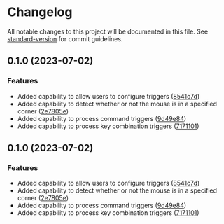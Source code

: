 # Changelog

All notable changes to this project will be documented in this file. See [standard-version](https://github.com/conventional-changelog/standard-version) for commit guidelines.

## 0.1.0 (2023-07-02)


### Features

* Added capability to allow users to configure triggers ([8541c7d](https://github.com/fedeantuna/warm-corners/commit/8541c7ded59e5d2659d498281983c23cd7f2bdfc))
* Added capability to detect whether or not the mouse is in a specified corner ([2e7805e](https://github.com/fedeantuna/warm-corners/commit/2e7805e993633f5c750ebbc8c847d9a41d0ed5f5))
* Added capability to process command triggers ([9d49e84](https://github.com/fedeantuna/warm-corners/commit/9d49e84e56b5836800d971d7613303dfcd28e4c5))
* Added capability to process key combination triggers ([7171101](https://github.com/fedeantuna/warm-corners/commit/7171101f4315a102265d985be927020925caf8b7))

## 0.1.0 (2023-07-02)


### Features

* Added capability to allow users to configure triggers ([8541c7d](https://github.com/fedeantuna/warm-corners/commit/8541c7ded59e5d2659d498281983c23cd7f2bdfc))
* Added capability to detect whether or not the mouse is in a specified corner ([2e7805e](https://github.com/fedeantuna/warm-corners/commit/2e7805e993633f5c750ebbc8c847d9a41d0ed5f5))
* Added capability to process command triggers ([9d49e84](https://github.com/fedeantuna/warm-corners/commit/9d49e84e56b5836800d971d7613303dfcd28e4c5))
* Added capability to process key combination triggers ([7171101](https://github.com/fedeantuna/warm-corners/commit/7171101f4315a102265d985be927020925caf8b7))
